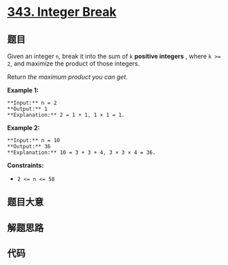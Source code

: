 # [343. Integer Break](https://leetcode.com/problems/integer-break)

## 题目

Given an integer `n`, break it into the sum of `k` **positive integers** ,
where `k >= 2`, and maximize the product of those integers.

Return _the maximum product you can get_.



**Example 1:**

    
    
    **Input:** n = 2
    **Output:** 1
    **Explanation:** 2 = 1 + 1, 1 × 1 = 1.
    

**Example 2:**

    
    
    **Input:** n = 10
    **Output:** 36
    **Explanation:** 10 = 3 + 3 + 4, 3 × 3 × 4 = 36.
    



**Constraints:**

  * `2 <= n <= 58`


## 题目大意

## 解题思路

## 代码

```javascript

```
